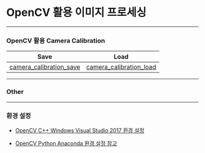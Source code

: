 # OpenCV 활용 이미지 프로세싱

---

### OpenCV 활용 Camera Calibration 

| Save | Load |
| :------------: | :------------: |
| [camera_calibration_save](/camera_calibration/cam-cal-saved.ipynb) | [camera_calibration_load](/camera_calibration/cam-cal-loaded.ipynb) |

---

### Other

---

### 환경 설정

- [OpenCV C++ Windows Visual Studio 2017 환경 설정](/opencv.md)

- [OpenCV Python Anaconda 환경 설정 참고](https://github.com/yellowdo/python_face_detection/blob/master/env.md)

